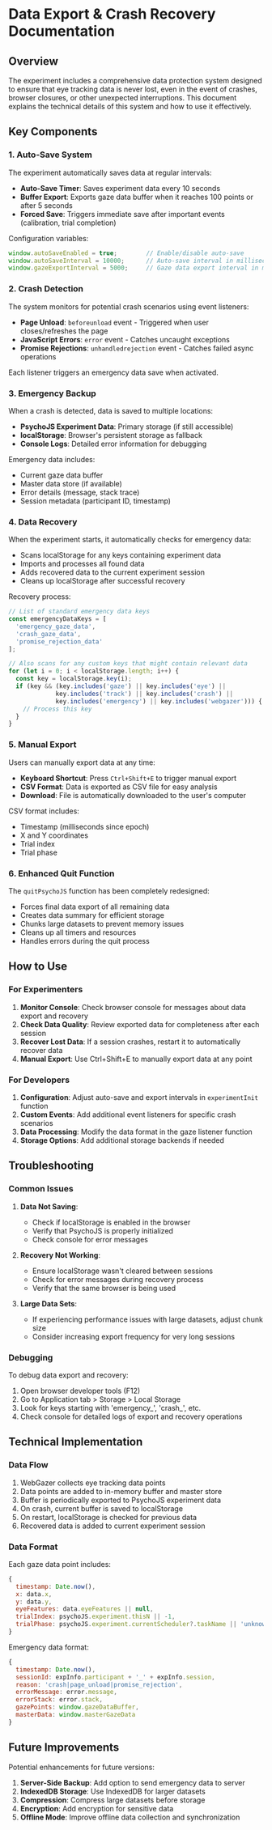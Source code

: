 # Data Export & Crash Recovery Documentation

## Overview

The experiment includes a comprehensive data protection system designed to ensure that eye tracking data is never lost, even in the event of crashes, browser closures, or other unexpected interruptions. This document explains the technical details of this system and how to use it effectively.

## Key Components

### 1. Auto-Save System

The experiment automatically saves data at regular intervals:

- **Auto-Save Timer**: Saves experiment data every 10 seconds
- **Buffer Export**: Exports gaze data buffer when it reaches 100 points or after 5 seconds
- **Forced Save**: Triggers immediate save after important events (calibration, trial completion)

Configuration variables:
```javascript
window.autoSaveEnabled = true;        // Enable/disable auto-save
window.autoSaveInterval = 10000;      // Auto-save interval in milliseconds
window.gazeExportInterval = 5000;     // Gaze data export interval in milliseconds
```

### 2. Crash Detection

The system monitors for potential crash scenarios using event listeners:

- **Page Unload**: `beforeunload` event - Triggered when user closes/refreshes the page
- **JavaScript Errors**: `error` event - Catches uncaught exceptions
- **Promise Rejections**: `unhandledrejection` event - Catches failed async operations

Each listener triggers an emergency data save when activated.

### 3. Emergency Backup

When a crash is detected, data is saved to multiple locations:

- **PsychoJS Experiment Data**: Primary storage (if still accessible)
- **localStorage**: Browser's persistent storage as fallback
- **Console Logs**: Detailed error information for debugging

Emergency data includes:
- Current gaze data buffer
- Master data store (if available)
- Error details (message, stack trace)
- Session metadata (participant ID, timestamp)

### 4. Data Recovery

When the experiment starts, it automatically checks for emergency data:

- Scans localStorage for any keys containing experiment data
- Imports and processes all found data
- Adds recovered data to the current experiment session
- Cleans up localStorage after successful recovery

Recovery process:
```javascript
// List of standard emergency data keys
const emergencyDataKeys = [
  'emergency_gaze_data',
  'crash_gaze_data',
  'promise_rejection_data'
];

// Also scans for any custom keys that might contain relevant data
for (let i = 0; i < localStorage.length; i++) {
  const key = localStorage.key(i);
  if (key && (key.includes('gaze') || key.includes('eye') || 
             key.includes('track') || key.includes('crash') || 
             key.includes('emergency') || key.includes('webgazer'))) {
    // Process this key
  }
}
```

### 5. Manual Export

Users can manually export data at any time:

- **Keyboard Shortcut**: Press `Ctrl+Shift+E` to trigger manual export
- **CSV Format**: Data is exported as CSV file for easy analysis
- **Download**: File is automatically downloaded to the user's computer

CSV format includes:
- Timestamp (milliseconds since epoch)
- X and Y coordinates
- Trial index
- Trial phase

### 6. Enhanced Quit Function

The `quitPsychoJS` function has been completely redesigned:

- Forces final data export of all remaining data
- Creates data summary for efficient storage
- Chunks large datasets to prevent memory issues
- Cleans up all timers and resources
- Handles errors during the quit process

## How to Use

### For Experimenters

1. **Monitor Console**: Check browser console for messages about data export and recovery
2. **Check Data Quality**: Review exported data for completeness after each session
3. **Recover Lost Data**: If a session crashes, restart it to automatically recover data
4. **Manual Export**: Use Ctrl+Shift+E to manually export data at any point

### For Developers

1. **Configuration**: Adjust auto-save and export intervals in `experimentInit` function
2. **Custom Events**: Add additional event listeners for specific crash scenarios
3. **Data Processing**: Modify the data format in the gaze listener function
4. **Storage Options**: Add additional storage backends if needed

## Troubleshooting

### Common Issues

1. **Data Not Saving**:
   - Check if localStorage is enabled in the browser
   - Verify that PsychoJS is properly initialized
   - Check console for error messages

2. **Recovery Not Working**:
   - Ensure localStorage wasn't cleared between sessions
   - Check for error messages during recovery process
   - Verify that the same browser is being used

3. **Large Data Sets**:
   - If experiencing performance issues with large datasets, adjust chunk size
   - Consider increasing export frequency for very long sessions

### Debugging

To debug data export and recovery:

1. Open browser developer tools (F12)
2. Go to Application tab > Storage > Local Storage
3. Look for keys starting with 'emergency_', 'crash_', etc.
4. Check console for detailed logs of export and recovery operations

## Technical Implementation

### Data Flow

1. WebGazer collects eye tracking data points
2. Data points are added to in-memory buffer and master store
3. Buffer is periodically exported to PsychoJS experiment data
4. On crash, current buffer is saved to localStorage
5. On restart, localStorage is checked for previous data
6. Recovered data is added to current experiment session

### Data Format

Each gaze data point includes:
```javascript
{
  timestamp: Date.now(),
  x: data.x,
  y: data.y,
  eyeFeatures: data.eyeFeatures || null,
  trialIndex: psychoJS.experiment.thisN || -1,
  trialPhase: psychoJS.experiment.currentScheduler?.taskName || 'unknown'
}
```

Emergency data format:
```javascript
{
  timestamp: Date.now(),
  sessionId: expInfo.participant + '_' + expInfo.session,
  reason: 'crash|page_unload|promise_rejection',
  errorMessage: error.message,
  errorStack: error.stack,
  gazePoints: window.gazeDataBuffer,
  masterData: window.masterGazeData
}
```

## Future Improvements

Potential enhancements for future versions:

1. **Server-Side Backup**: Add option to send emergency data to server
2. **IndexedDB Storage**: Use IndexedDB for larger datasets
3. **Compression**: Compress large datasets before storage
4. **Encryption**: Add encryption for sensitive data
5. **Offline Mode**: Improve offline data collection and synchronization 
